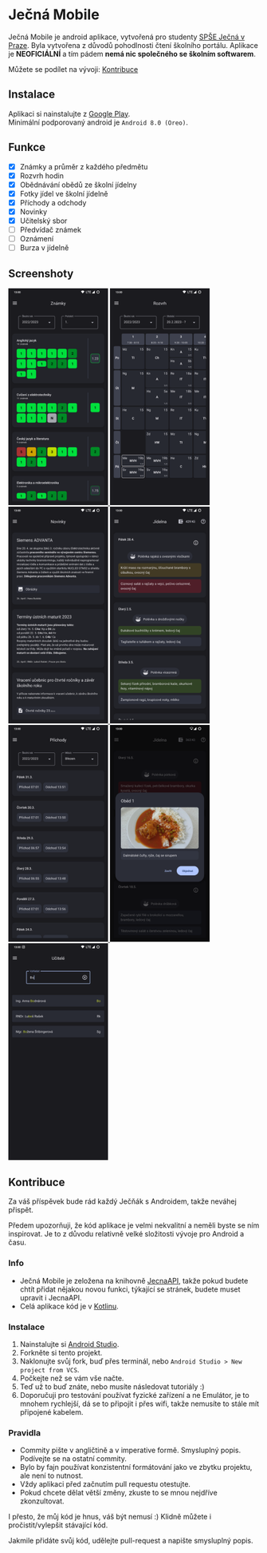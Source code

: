 # Ječná Mobile

Ječná Mobile je android aplikace, vytvořená pro studenty [SPŠE Ječná v Praze](https://www.spsejecna.cz/). Byla vytvořena
z důvodů pohodlnosti čtení školního portálu. Aplikace je **NEOFICIÁLNÍ** a tím pádem **nemá nic společného se školním
softwarem**.

Můžete se podílet na vývoji: [Kontribuce](#Kontribuce)

## Instalace

Aplikaci si nainstalujte z [Google Play](https://play.google.com/store/apps/details?id=me.tomasan7.jecnamobile).  
Minimální podporovaný android je `Android 8.0 (Oreo)`.

## Funkce

- [x] Známky a průměr z každého předmětu
- [x] Rozvrh hodin
- [x] Obědnávání obědů ze školní jídelny
- [x] Fotky jídel ve školní jídelně
- [x] Příchody a odchody
- [x] Novinky
- [x] Učitelský sbor
- [ ] Předvídač známek
- [ ] Oznámení
- [ ] Burza v jídelně

## Screenshoty

<p float="left">
  <a href="readme-res/grades.png">
    <img alt="známky" src="readme-res/screenshots/grades.png" width="200px" />
  </a>
  <a href="readme-res/screenshots/timetable.png">
    <img alt="rozvrh" src="readme-res/screenshots/timetable.png" width="200px" />
  </a>
  <a href="readme-res/screenshots/news.png">
    <img alt="novinky" src="readme-res/screenshots/news.png" width="200px" />
  </a>
<a href="readme-res/screenshots/canteen.png">
    <img alt="jídelna" src="readme-res/screenshots/canteen.png" width="200px" />
  </a>
  <a href="readme-res/screenshots/attendances.png">
      <img alt="příchody a odchody" src="readme-res/screenshots/attendances.png" width="200px" />
  </a>
  <a href="readme-res/screenshots/canteen_pictures.png">
    <img alt="učitelé" src="readme-res/screenshots/canteen_pictures.png" width="200px" />
  </a>
  <a href="readme-res/screenshots/teachers.png">
    <img alt="učitelé" src="readme-res/screenshots/teachers.png" width="200px" />
  </a>
</p>

## Kontribuce

Za váš příspěvek bude rád každý Ječňák s Androidem, takže neváhej přispět.

Předem upozorňuji, že kód aplikace je velmi nekvalitní a neměli byste se ním inspirovat. Je to z důvodu relativně velké složitosti vývoje pro Android a času.

### Info
- Ječná Mobile je zeložena na knihovně [JecnaAPI](https://github.com/Tomasan7/JecnaAPI), takže pokud budete chtít přidat nějakou novou funkci, týkající se stránek, budete muset upravit i JecnaAPI.
- Celá aplikace kód je v [Kotlinu](https://kotlinlang.org/docs/getting-started.html).

### Instalace

1. Nainstalujte si [Android Studio](https://developer.android.com/studio).
2. Forkněte si tento projekt.
2. Naklonujte svůj fork, buď přes terminál, nebo `Android Studio > New project from VCS`.
3. Počkejte než se vám vše načte.
4. Teď už to buď znáte, nebo musíte následovat tutoriály :)
5. Doporučuji pro testování používat fyzické zařízení a ne Emulátor, je to mnohem rychlejší, dá se to připojit i přes wifi, takže nemusíte to stále mít připojené kabelem.

### Pravidla

- Commity pište v angličtině a v imperative formě. Smysluplný popis. Podívejte se na ostatní commity.
- Bylo by fajn používat konzistentní formátování jako ve zbytku projektu, ale není to nutnost.
- Vždy aplikaci před začnutím pull requestu otestujte.
- Pokud chcete dělat větší změny, zkuste to se mnou nejdříve zkonzultovat.

I přesto, že můj kód je hnus, váš být nemusí :)
Klidně můžete i pročistit/vylepšit stávající kód.

Jakmile přidáte svůj kód, udělejte pull-request a napište smysluplný popis.
